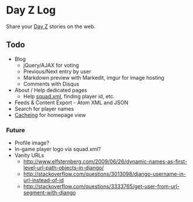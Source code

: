 # Day Z Log

Share your <a href="http://dayzmod.com">Day Z</a> stories on the web.

## Todo

- Blog
    - jQuery/AJAX for voting
    - Previous/Next entry by user
    - Markdown preview with Markedit, imgur for image hosting
    - Comments with Disqus
- About / Help dedicated pages
    - Help <a href="http://community.bistudio.com/wiki/squad.xml">squad.xml</a>, finding player id, etc.
- Feeds & Content Export
        - Atom XML and JSON
- Search for player names
- [Cacheing](https://docs.djangoproject.com/en/dev/topics/cache/) for homepage view

### Future

- Profile image?
- In-game player logo via squad.xml?
- Vanity URLs
    - http://www.elfsternberg.com/2009/06/26/dynamic-names-as-first-level-url-path-objects-in-django/
    - http://stackoverflow.com/questions/3013098/django-username-in-url-instead-of-id
    - http://stackoverflow.com/questions/3333765/get-user-from-url-segment-with-django
